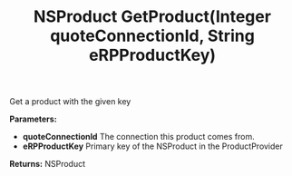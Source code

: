 ﻿---
uid: crmscript_ref_NSQuoteAgent_GetProduct
title: NSProduct GetProduct(Integer quoteConnectionId, String eRPProductKey)
intellisense: NSQuoteAgent.GetProduct
keywords: NSQuoteAgent, GetProduct
so.topic: reference
---

Get a product with the given key

**Parameters:**
 - **quoteConnectionId** The connection this product comes from.
 - **eRPProductKey** Primary key of the NSProduct in the ProductProvider

**Returns:** NSProduct